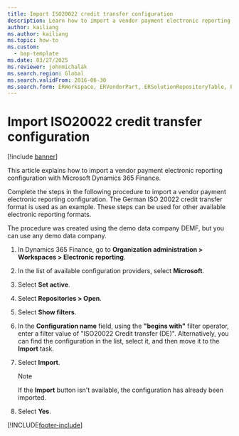 ```yaml
--- 
title: Import ISO20022 credit transfer configuration
description: Learn how to import a vendor payment electronic reporting configuration with Microsoft Dynamics 365 Finance.
author: kailiang
ms.author: kailiang
ms.topic: how-to
ms.custom: 
  - bap-template
ms.date: 03/27/2025
ms.reviewer: johnmichalak   
ms.search.region: Global
ms.search.validFrom: 2016-06-30
ms.search.form: ERWorkspace, ERVendorPart, ERSolutionRepositoryTable, ERSolutionImport 
---
```


# Import ISO20022 credit transfer configuration

[!include [banner](../../includes/banner.md)]

This article explains how to import a vendor payment electronic reporting configuration with Microsoft Dynamics 365 Finance.

Complete the steps in the following procedure to import a vendor payment electronic reporting configuration. The German ISO 20022 credit transfer format is used as an example. These steps can be used for other available electronic reporting formats. 

The procedure was created using the demo data company DEMF, but you can use any demo data company.

1. In Dynamics 365 Finance, go to **Organization administration \> Workspaces \> Electronic reporting**.
1. In the list of available configuration providers, select **Microsoft**.
1. Select **Set active**.
1. Select **Repositories \> Open**.
1. Select **Show filters**.
1. In the **Configuration name** field, using the **"begins with"** filter operator, enter a filter value of "ISO20022 Credit transfer (DE)". Alternatively, you can find the configuration in the list, select it, and then move it to the **Import** task.  
1. Select **Import**.

   > [!NOTE]
   > If the **Import** button isn't available, the configuration has already been imported.
   
1. Select **Yes**.



[!INCLUDE[footer-include](../../../includes/footer-banner.md)]
